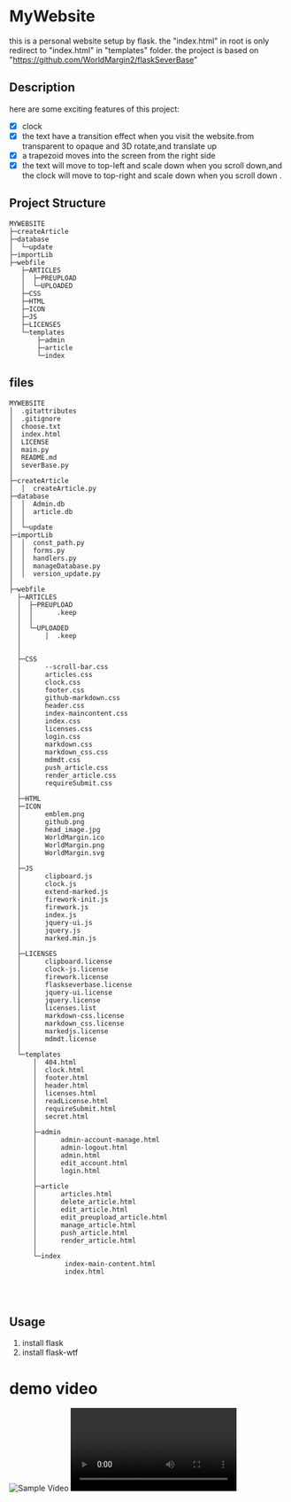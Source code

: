 # MyWebsite

 this is a personal website setup by flask.
 the "index.html" in root is only redirect to "index.html" in "templates" folder.
 the project is based on "https://github.com/WorldMargin2/flaskSeverBase"

## Description

here are some exciting features of this project:

- [x] clock
- [x] the text have a transition effect when you visit the website.from transparent to opaque and 3D rotate,and translate up
- [x] a trapezoid moves into the screen from the right side
- [x] the text will move to top-left and scale down when you scroll down,and the clock will move to top-right and scale down when you scroll down .

## Project Structure
```
MYWEBSITE
├─createArticle
├─database
│  └─update
├─importLib
├─webfile
   ├─ARTICLES
   │  ├─PREUPLOAD
   │  └─UPLOADED
   ├─CSS
   ├─HTML
   ├─ICON
   ├─JS
   ├─LICENSES
   └─templates
       ├─admin
       ├─article
       └─index

```
## files

```
MYWEBSITE
│  .gitattributes
│  .gitignore
│  choose.txt
│  index.html
│  LICENSE
│  main.py
│  README.md
│  severBase.py
│
├─createArticle
│  │  createArticle.py
├─database
│  │  Admin.db
│  │  article.db
│  │
│  └─update
├─importLib
│  │  const_path.py
│  │  forms.py
│  │  handlers.py
│  │  manageDatabase.py
│  │  version_update.py
│
├─webfile
  ├─ARTICLES
  │  ├─PREUPLOAD
  │  │      .keep
  │  │
  │  └─UPLOADED
  │      │  .keep
  │      
  │
  ├─CSS
  │      --scroll-bar.css
  │      articles.css
  │      clock.css
  │      footer.css
  │      github-markdown.css
  │      header.css
  │      index-maincontent.css
  │      index.css
  │      licenses.css
  │      login.css
  │      markdown.css
  │      markdown_css.css
  │      mdmdt.css
  │      push_article.css
  │      render_article.css
  │      requireSubmit.css
  │
  ├─HTML
  ├─ICON
  │      emblem.png
  │      github.png
  │      head_image.jpg
  │      WorldMargin.ico
  │      WorldMargin.png
  │      WorldMargin.svg
  │
  ├─JS
  │      clipboard.js
  │      clock.js
  │      extend-marked.js
  │      firework-init.js
  │      firework.js
  │      index.js
  │      jquery-ui.js
  │      jquery.js
  │      marked.min.js
  │
  ├─LICENSES
  │      clipboard.license
  │      clock-js.license
  │      firework.license
  │      flaskseverbase.license
  │      jquery-ui.license
  │      jquery.license
  │      licenses.list
  │      markdown-css.license
  │      markdown_css.license
  │      markedjs.license
  │      mdmdt.license
  │
  └─templates
      │  404.html
      │  clock.html
      │  footer.html
      │  header.html
      │  licenses.html
      │  readLicense.html
      │  requireSubmit.html
      │  secret.html
      │
      ├─admin
      │      admin-account-manage.html
      │      admin-logout.html
      │      admin.html
      │      edit_account.html
      │      login.html
      │
      ├─article
      │      articles.html
      │      delete_article.html
      │      edit_article.html
      │      edit_preupload_article.html
      │      manage_article.html
      │      push_article.html
      │      render_article.html
      │
      └─index
              index-main-content.html
              index.html


 

```

## Usage

1. install flask
2. install flask-wtf

# demo video

![Sample Video](https://github.com/user-attachments/assets/5705207f-ac28-4c93-8797-849c37b00f25)
<video><resource src="https://github.com/user-attachments/assets/5705207f-ac28-4c93-8797-849c37b00f25"></resource></video>
